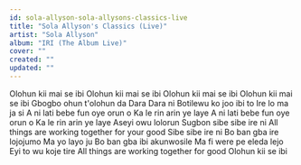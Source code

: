 ```yaml
---
id: sola-allyson-sola-allysons-classics-live
title: "Sola Allyson's Classics (Live)"
artist: "Sola Allyson"
album: "IRI (The Album Live)"
cover: ""
created: ""
updated: ""
---
```


Olohun kii mai se ibi
Olohun kii mai se ibi
Olohun kii mai se ibi
Olohun kii mai se ibi
Gbogbo ohun t'olohun da
Dara Dara ni
Botilewu ko joo ibi to
Ire lo ma ja si
A ni lati bebe fun oye orun o
Ka le rin arin ye laye
A ni lati bebe fun oye orun o
Ka le rin arin ye laye
Aseyi owu lolorun
Sugbon sibe sibe ire ni
All things are working together for your good
Sibe sibe ire ni
Bo ban gba ire lojojumo
Ma yo layo ju
Bo ban gba ibi akunwosile
Ma fi were pe eleda lejo
Eyi to wu koje tire
All things are working together for good
Olohun kii se ibi